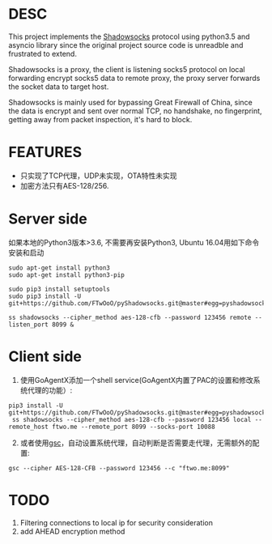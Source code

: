 # DESC

This project implements the [Shadowsocks](https://github.com/shadowsocks/shadowsocks) protocol using python3.5 and asyncio library
 since the original project source code is unreadble and frustrated to extend.

Shadowsocks is a proxy, 
the client is listening socks5 protocol on local forwarding encrypt socks5 data to remote proxy, 
the proxy server forwards the socket data to target host. 

Shadowsocks is mainly used for bypassing Great Firewall of China, since the data is encrypt and sent over 
normal TCP, no handshake, no fingerprint, getting away from packet inspection, it's hard to block.

# FEATURES
* 只实现了TCP代理，UDP未实现，OTA特性未实现
* 加密方法只有AES-128/256.

# Server side
如果本地的Python3版本>3.6, 不需要再安装Python3, Ubuntu 16.04用如下命令安装和启动

```shell
sudo apt-get install python3
sudo apt-get install python3-pip

sudo pip3 install setuptools
sudo pip3 install -U git+https://github.com/FTwOoO/pyShadowsocks.git@master#egg=pyshadowsocks

ss shadowsocks --cipher_method aes-128-cfb --password 123456 remote --listen_port 8099 &
```

# Client side

1. 使用GoAgentX添加一个shell service(GoAgentX内置了PAC的设置和修改系统代理的功能）:
```shell
pip3 install -U git+https://github.com/FTwOoO/pyShadowsocks.git@master#egg=pyshadowsocks
 ss shadowsocks --cipher_method aes-128-cfb --password 123456 local --remote_host ftwo.me --remote_port 8099 --socks-port 10088
```

2. 或者使用[gsc](https://github.com/FTwOoO/go-shadowsocks-client)，自动设置系统代理，自动判断是否需要走代理，无需额外的配置:
```
gsc --cipher AES-128-CFB --password 123456 --c "ftwo.me:8099"
```

 
# TODO
1. Filtering connections to local ip for security consideration
2. add AHEAD encryption method


